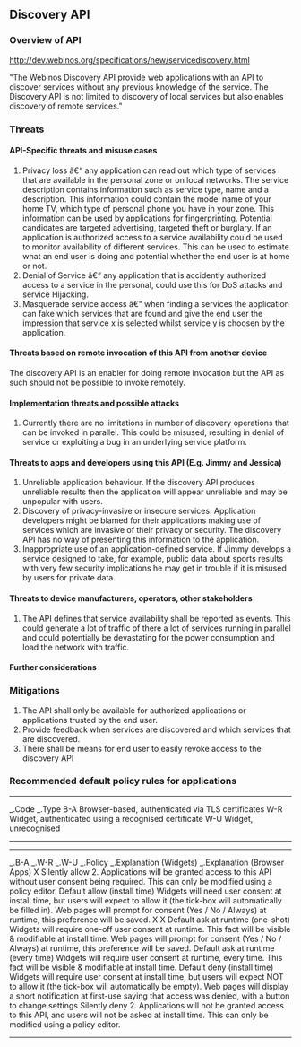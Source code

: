 Discovery API
-------------

### Overview of API

http://dev.webinos.org/specifications/new/servicediscovery.html

"The Webinos Discovery API provide web applications with an API to discover services without any previous knowledge of the service. The Discovery API is not limited to discovery of local services but also enables discovery of remote services."

### Threats

#### API-Specific threats and misuse cases

1.  Privacy loss â€“ any application can read out which type of services that are available in the personal zone or on local networks. The service description contains information such as service type, name and a description. This information could contain the model name of your home TV, which type of personal phone you have in your zone. This information can be used by applications for fingerprinting. Potential candidates are targeted advertising, targeted theft or burglary. If an application is authorized access to a service availability could be used to monitor availability of different services. This can be used to estimate what an end user is doing and potential whether the end user is at home or not.
2.  Denial of Service â€“ any application that is accidently authorized access to a service in the personal, could use this for DoS attacks and service Hijacking.
3.  Masquerade service access â€“ when finding a services the application can fake which services that are found and give the end user the impression that service x is selected whilst service y is choosen by the application.

#### Threats based on remote invocation of this API from another device

The discovery API is an enabler for doing remote invocation but the API as such should not be possible to invoke remotely.

#### Implementation threats and possible attacks

1.  Currently there are no limitations in number of discovery operations that can be invoked in parallel. This could be misused, resulting in denial of service or exploiting a bug in an underlying service platform.

#### Threats to apps and developers using this API (E.g. Jimmy and Jessica)

1.  Unreliable application behaviour. If the discovery API produces unreliable results then the application will appear unreliable and may be unpopular with users.
2.  Discovery of privacy-invasive or insecure services. Application developers might be blamed for their applications making use of services which are invasive of their privacy or security. The discovery API has no way of presenting this information to the application.
3.  Inappropriate use of an application-defined service. If Jimmy develops a service designed to take, for example, public data about sports results with very few security implications he may get in trouble if it is misused by users for private data.

#### Threats to device manufacturers, operators, other stakeholders

1.  The API defines that service availability shall be reported as events. This could generate a lot of traffic of there a lot of services running in parallel and could potentially be devastating for the power consumption and load the network with traffic.

#### Further considerations

### Mitigations

1.  The API shall only be available for authorized applications or applications trusted by the end user.
2.  Provide feedback when services are discovered and which services that are discovered.
3.  There shall be means for end user to easily revoke access to the discovery API

### Recommended default policy rules for applications

  ------------- ------------------------------------------------------
  _.Code   _.Type
  B-A           Browser-based, authenticated via TLS certificates
  W-R           Widget, authenticated using a recognised certificate
  W-U           Widget, unrecognised
  ------------- ------------------------------------------------------

  ------------ ------------ ------------ ----------------------------------- -------------------------------------------------------------------------------------------------------------------------------------------------------- -------------------------------------------------------------------------------------------------------------------------- -- -- --- -- ------------------------------------- ------------------------------------------------------------------------------------------------------------------------------------------- ------------------------------------------------------------------
  _.B-A   _.W-R   _.W-U   _.Policy                       _.Explanation (Widgets)                                                                                                                             _.Explanation (Browser Apps)                                                                                                X      Silently allow                        2. Applications will be granted access to this API without user consent being required. This can only be modified using a policy editor.
                                         Default allow (install time)        Widgets will need user consent at install time, but users will expect to allow it (the tick-box will automatically be filled in).                        Web pages will prompt for consent (Yes / No / Always) at runtime, this preference will be saved.
  X                         X            Default ask at runtime (one-shot)   Widgets will require one-off user consent at runtime. This fact will be visible & modifiable at install time.                                            Web pages will prompt for consent (Yes / No / Always) at runtime, this preference will be saved.                                        Default ask at runtime (every time)   Widgets will require user consent at runtime, every time. This fact will be visible & modifiable at install time.
                                         Default deny (install time)         Widgets will require user consent at install time, but users will expect NOT to allow it (the tick-box will automatically be empty).                     Web pages will display a short notification at first-use saying that access was denied, with a button to change settings
                                         Silently deny                       2. Applications will not be granted access to this API, and users will not be asked at install time. This can only be modified using a policy editor.
  ------------ ------------ ------------ ----------------------------------- -------------------------------------------------------------------------------------------------------------------------------------------------------- -------------------------------------------------------------------------------------------------------------------------- -- -- --- -- ------------------------------------- ------------------------------------------------------------------------------------------------------------------------------------------- ------------------------------------------------------------------


